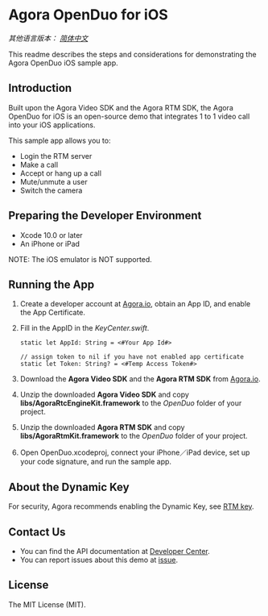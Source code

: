 # Agora OpenDuo for iOS

*其他语言版本： [简体中文](README.zh.md)*

This readme describes the steps and considerations for demonstrating the Agora OpenDuo iOS sample app.

## Introduction

Built upon the Agora Video SDK and the Agora RTM SDK, the Agora OpenDuo for iOS is an open-source demo that integrates 1 to 1 video call into your iOS applications.

This sample app allows you to:

- Login the RTM server
- Make a call
- Accept or hang up a call
- Mute/unmute a user
- Switch the camera

## Preparing the Developer Environment

* Xcode 10.0 or later
* An iPhone or iPad

NOTE: The iOS emulator is NOT supported.

## Running the App
1. Create a developer account at [Agora.io](https://dashboard.agora.io/signin/), obtain an App ID, and enable the App Certificate. 
2. Fill in the AppID in the *KeyCenter.swift*.

    ``` 
    static let AppId: String = <#Your App Id#>
    
    // assign token to nil if you have not enabled app certificate
    static let Token: String? = <#Temp Access Token#>
    ```

3. Download the **Agora Video SDK** and the **Agora RTM SDK** from [Agora.io](https://docs.agora.io/en/Agora%20Platform/downloads).
4. Unzip the downloaded **Agora Video SDK** and copy **libs/AgoraRtcEngineKit.framework** to the *OpenDuo* folder of your project.
5. Unzip the downloaded **Agora RTM SDK** and copy **libs/AgoraRtmKit.framework** to the *OpenDuo* folder of your project.
6. Open OpenDuo.xcodeproj, connect your iPhone／iPad device, set up your code signature, and run the sample app.

## About the Dynamic Key

For security, Agora recommends enabling the Dynamic Key, see [RTM key](https://docs.agora.io/cn/Real-time-Messaging/RTM_key?platform=All%20Platforms).


## Contact Us

- You can find the API documentation at [Developer Center](https://docs.agora.io/en/).
- You can report issues about this demo at [issue](https://github.com/AgoraIO/Advanced-Video/issues).

## License

The MIT License (MIT). 

